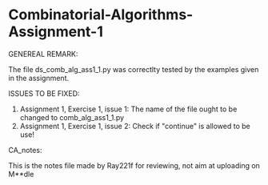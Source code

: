 # Combinatorial-Algorithms-Assignment-1

GENEREAL REMARK:

The file ds_comb_alg_ass1_1.py was correctlty tested by the examples given in the assignment.


ISSUES TO BE FIXED:

1. Assignment 1, Exercise 1, issue 1:
   The name of the file ought to be changed to comb_alg_ass1_1.py
3. Assignment 1, Exercise 1, issue 2:
   Check if "continue" is allowed to be use!


CA_notes:

This is the notes file made by Ray221f for reviewing, not aim at uploading on M**dle


